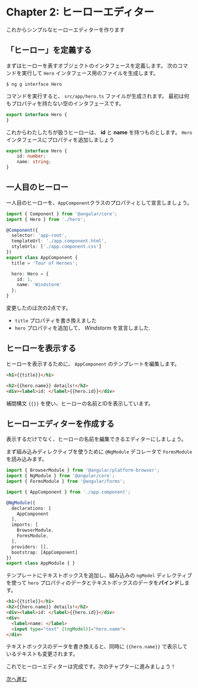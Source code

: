 # Chapter 2: ヒーローエディター

これからシンプルなヒーローエディターを作ります

## 「ヒーロー」を定義する

まずはヒーローを表すオブジェクトのインタフェースを定義します。
次のコマンドを実行して `Hero` インタフェース用のファイルを生成します。

```
$ ng g interface Hero
```

コマンドを実行すると、 `src/app/hero.ts` ファイルが生成されます。
最初は何もプロパティを持たない空のインタフェースです。

```ts
export interface Hero {
}
```

これからわたしたちが扱うヒーローは、 **id** と **name** を持つものとします。
`Hero`インタフェースにプロパティを追加しましょう

```ts
export interface Hero {
    id: number;
    name: string;
}
```

## 一人目のヒーロー

一人目のヒーローを、`AppComponent`クラスのプロパティとして宣言しましょう。

```ts
import { Component } from '@angular/core';
import { Hero } from './hero';

@Component({
  selector: 'app-root',
  templateUrl: './app.component.html',
  styleUrls: ['./app.component.css']
})
export class AppComponent {
  title = 'Tour of Heroes';

  hero: Hero = {
    id: 1,
    name: 'Windstorm'
  };
}
```

変更したのは次の2点です。

- `title` プロパティを書き換えました
- `hero` プロパティを追加して、 _Windstorm_ を宣言しました.

## ヒーローを表示する

ヒーローを表示するために、 `AppComponent` のテンプレートを編集します。

```html
<h1>{{title}}</h1>

<h2>{{hero.name}} details!</h2>
<div><label>id: </label>{{hero.id}}</div>
```

補間構文 `{{}}` を使い、ヒーローの名前とIDを表示しています。

## ヒーローエディターを作成する

表示するだけでなく、ヒーローの名前を編集できるエディターにしましょう。

まず組み込みディレクティブを使うために `@NgModule` デコレータで `FormsModule` を読み込みます。

```ts
import { BrowserModule } from '@angular/platform-browser';
import { NgModule } from '@angular/core';
import { FormsModule } from '@angular/forms';

import { AppComponent } from './app.component';

@NgModule({
  declarations: [
    AppComponent
  ],
  imports: [
    BrowserModule,
    FormsModule,
  ],
  providers: [],
  bootstrap: [AppComponent]
})
export class AppModule { }
```

テンプレートにテキストボックスを追加し、組み込みの `ngModel` ディレクティブを使って `hero` プロパティのデータとテキストボックスのデータを**バインド**します。

```html
<h1>{{title}}</h1>
<h2>{{hero.name}} details!</h2>
<div><label>id: </label>{{hero.id}}</div>
<div>
  <label>name: </label>
  <input type="text" [(ngModel)]="hero.name">
</div>
```

テキストボックスのデータを書き換えると、同時に `{{hero.name}}` で表示しているテキストも変更されます。

これでヒーローエディターは完成です。次のチャプターに進みましょう！

[次へ進む](../ch-3/README.md)
